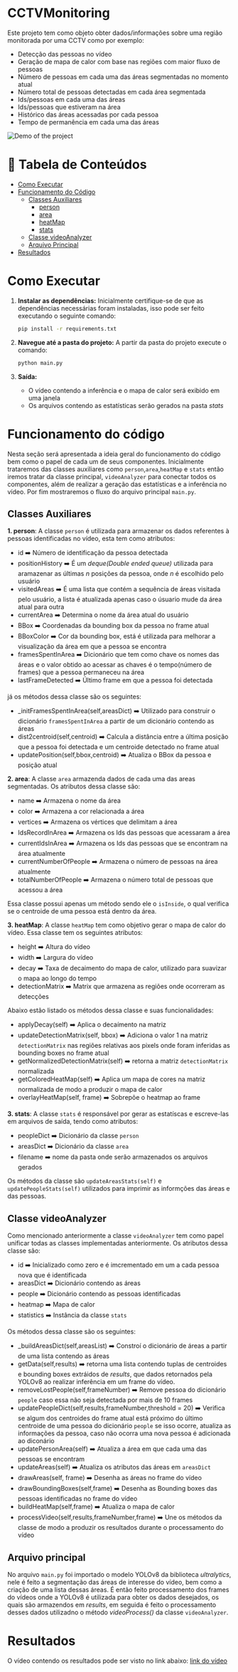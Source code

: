 # CCTVMonitoring

Este projeto tem como objeto obter dados/informações sobre uma região monitorada por uma CCTV como por exemplo:
- Detecção das pessoas no vídeo
- Geração de mapa de calor com base nas regiões com maior fluxo de pessoas
- Número de pessoas em cada uma das áreas segmentadas no momento atual
- Número total de pessoas detectadas em cada área segmentada
- Ids/pessoas em cada uma das áreas
- Ids/pessoas que estiveram na área
- Histórico das áreas acessadas por cada pessoa
- Tempo de permanência em cada uma das áreas

![Demo of the project](./readme_data/output.gif)

# 📌 Tabela de Conteúdos
- [Como Executar](#como-executar)
- [Funcionamento do Código](#funcionamento-do-codigo)
  - [Classes Auxiliares](#classes-auxiliares)
    - [person](#1-person)
    - [area](#2-area)
    - [heatMap](#3-heatmap)
    - [stats](#4-stats)
  - [Classe videoAnalyzer](#classe-videoanalyzer)
  - [Arquivo Principal](#arquivo-principal)
- [Resultados](#resultados)


# Como Executar

1. **Instalar as dependências:**
   Inicialmente certifique-se de que as dependências necessárias foram instaladas, isso pode ser feito executando o seguinte comando:

   ```bash
   pip install -r requirements.txt
   ```
2. **Navegue até a pasta do projeto:**
     A partir da pasta do projeto execute o comando:
     ```bash
     python main.py
     ```
3. **Saída:**
   - O vídeo contendo a inferência e o mapa de calor será exibido em uma janela
   - Os arquivos contendo as estatísticas serão gerados na pasta *stats*
   


# Funcionamento do código
Nesta seção será apresentada a ideia geral do funcionamento do código bem como o papel de cada um de seus componentes. Inicialmente trataremos das classes auxiliares como `person`,`area`,`heatMap` e `stats` então iremos tratar da classe principal, `videoAnalyzer` para conectar todos os componentes, além de realizar a geração das estatísticas e a inferência no vídeo. Por fim mostraremos o fluxo do arquivo principal `main.py`.

## Classes Auxiliares
**1. person**: A classe `person` é utilizada para armazenar os dados referentes à pessoas identificadas no vídeo, esta tem como atributos:

- id ➡️ Número de identificação da pessoa detectada
- positionHistory ➡️ É um *deque(Double ended queue)* utilizada para aramazenar as últimas *n* posições da pessoa, onde *n* é escolhido pelo usuário
- visitedAreas ➡️ É uma lista que contém a sequência de áreas visitada pelo usuário, a lista é atualizada apenas caso o úsuario mude da área atual para outra
- currentArea ➡️ Determina o nome da área atual do usuário
- BBox ➡️ Coordenadas da bounding box da pessoa no frame atual
- BBoxColor ➡️ Cor da bounding box, está é utilizada para melhorar a visualização da área em que a pessoa se encontra
- framesSpentInArea ➡️ Dicionário que tem como chave os nomes das áreas e o valor obtido ao acessar as chaves é o tempo(número de frames) que a pessoa permaneceu na área
- lastFrameDetected ➡️ Último frame em que a pessoa foi detectada

já os métodos dessa classe são os seguintes:

- _initFramesSpentInArea(self,areasDict)  ➡️ Utilizado para construir o dicionário `framesSpentInArea` a partir de um dicionário contendo as áreas
- dist2centroid(self,centroid) ➡️ Calcula a distância entre a última posição que a pessoa foi detectada e um centroide detectado no frame atual
- updatePosition(self,bbox,centroid) ➡️ Atualiza o BBox da pessoa e posição atual

**2. area**: A classe `area` armazenda dados de cada uma das areas segmentadas. Os atributos dessa classe são:

- name  ➡️ Armazena o nome da área
- color  ➡️ Armazena a cor relacionada a área
- vertices  ➡️ Armazena os vértices que delimitam a área
- IdsRecordInArea  ➡️ Armazena os Ids das pessoas que acessaram a área
- currentIdsInArea  ➡️ Armazena os Ids das pessoas que se encontram na área atualmente
- currentNumberOfPeople  ➡️ Armazena o número de pessoas na área atualmente
- totalNumberOfPeople  ➡️ Armazena o número total de pessoas que acessou a área

Essa classe possui apenas um método sendo ele o `isInside`, o qual verifica se o centroide de uma pessoa está dentro da área.

**3. heatMap**: A classe `heatMap` tem como objetivo gerar o mapa de calor do vídeo. Essa classe tem os seguintes atributos:

- height ➡️ Altura do vídeo
- width ➡️ Largura do vídeo
- decay ➡️ Taxa de decaimento do mapa de calor, utilizado para suavizar o mapa ao longo do tempo
- detectionMatrix ➡️ Matrix que armazena as regiões onde ocorreram as detecções

Abaixo estão listado os métodos dessa classe e suas funcionalidades:

- applyDecay(self) ➡️ Aplica o decaímento na matriz
- updateDetectionMatrix(self, bbox) ➡️ Adiciona o valor 1 na matriz `detectionMatrix` nas regiões relativas aos pixels onde foram inferidas as bounding boxes no frame atual
- getNormalizedDetectionMatrix(self) ➡️ retorna a matriz `detectionMatrix` normalizada
- getColoredHeatMap(self) ➡️  Aplica um mapa de cores na matriz normalizada de modo a produzir o mapa de calor
- overlayHeatMap(self, frame) ➡️  Sobrepõe o heatmap ao frame

**3. stats**: A classe `stats` é responsável por gerar as estatíscas e escreve-las em arquivos de saída, tendo como atributos:

- peopleDict ➡️ Dicionário da classe `person`
- areasDict ➡️ Dicionário da classe `area`
- filename ➡️ nome da pasta onde serão armazenados os arquivos gerados

Os métodos da classe são `updateAreasStats(self)` e `updatePeopleStats(self)` utilizados para imprimir as informções das áreas e das pessoas.


## Classe videoAnalyzer
Como mencionado anteriormente a classe `videoAnalyzer` tem como papel unificar todas as classes implementadas anteriormente. Os atributos dessa classe são:

- id ➡️ Inicializado como zero e é imcrementado em um a cada pessoa nova que é identificada
- areasDict ➡️  Dicionário contendo as áreas
- people ➡️  Dicionário contendo as pessoas identificadas
- heatmap ➡️  Mapa de calor
- statistics ➡️  Instância da classe `stats`

Os métodos dessa classe são os seguintes:

- _buildAreasDict(self,areasList) ➡️ Constroí o dicionário de áreas a partir de uma lista contendo as áreas
- getData(self,results) ➡️ retorna uma lista contendo tuplas de centroides e bounding boxes extráidos de *results*, que dados retornados pela YOLOv8 ao realizar inferência em um frame do vídeo.
- removeLostPeople(self,frameNumber) ➡️ Remove pessoa do dicionário `people` caso essa não seja detectada por mais de 10 frames
- updatePeopleDict(self,results,frameNumber,threshold = 20) ➡️ Verifica se algum dos centroides do frame atual está próximo do último centroide de uma pessoa do dicionário `people` se isso ocorre, atualiza as informações da pessoa, caso não ocorra uma nova pessoa é adicionada ao diconário
- updatePersonArea(self) ➡️  Atualiza a área em que cada uma das pessoas se encontram
- updateAreas(self) ➡️ Atualiza os atributos das áreas em `areasDict`
- drawAreas(self, frame) ➡️ Desenha as áreas no frame do vídeo
- drawBoundingBoxes(self,frame) ➡️ Desenha as Bounding boxes das pessoas identificadas no frame do vídeo
- buildHeatMap(self,frame) ➡️ Atualiza o mapa de calor
- processVideo(self,results,frameNumber,frame) ➡️ Une os métodos da classe de modo a produzir os resultados durante o processamento do vídeo

## Arquivo principal
No arquivo `main.py` foi importado o modelo YOLOv8 da biblioteca *ultralytics*, nele é feito a segmentação das áreas de interesse do vídeo, bem como a criação de uma lista dessas áreas. É então feito processamento dos frames do vídeos onde a YOLOv8 é utilizada para obter os dados desejados, os quais são armazendos em *results*, em seguida é feito o processamento desses dados utilizadno o método *videoProcess()* da classe `videoAnalyzer`.

# Resultados
O vídeo contendo os resultados pode ser visto no link abaixo:
[link do vídeo](https://drive.google.com/file/d/1Xbkc8S1sPyf-ka_vGlVEXOWuZwVTyzXI/view?usp=sharing)


